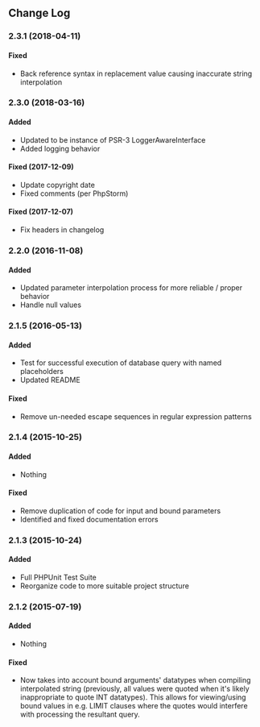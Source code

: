 ## Change Log

### 2.3.1 (2018-04-11)

#### Fixed 

- Back reference syntax in replacement value causing inaccurate string interpolation

### 2.3.0 (2018-03-16)

#### Added

- Updated to be instance of PSR-3 LoggerAwareInterface
- Added logging behavior

#### Fixed (2017-12-09)

- Update copyright date
- Fixed comments (per PhpStorm)

#### Fixed (2017-12-07)

- Fix headers in changelog

### 2.2.0 (2016-11-08)

#### Added

- Updated parameter interpolation process for more reliable / proper behavior
- Handle null values

### 2.1.5 (2016-05-13)

#### Added

- Test for successful execution of database query with named placeholders
- Updated README

#### Fixed

- Remove un-needed escape sequences in regular expression patterns

### 2.1.4 (2015-10-25)

#### Added

- Nothing

#### Fixed

- Remove duplication of code for input and bound parameters
- Identified and fixed documentation errors

### 2.1.3 (2015-10-24)

#### Added

- Full PHPUnit Test Suite
- Reorganize code to more suitable project structure

### 2.1.2 (2015-07-19)

#### Added

- Nothing

#### Fixed

- Now takes into account bound arguments' datatypes when compiling interpolated string (previously, all values were quoted when it's likely inappropriate to quote INT datatypes). This allows for viewing/using bound values in e.g. LIMIT clauses where the quotes would interfere with processing the resultant query.
